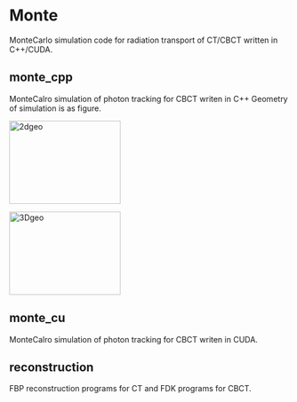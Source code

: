 # Monte
MonteCarlo simulation code for radiation transport of CT/CBCT written in C++/CUDA.

## monte_cpp
MonteCalro simulation of photon tracking for CBCT writen in C++
Geometry of simulation is as figure.
<p><img src="https://i.imgur.com/or0Rvu1.png" width="200" height="150"　alt="CT geometry" title="2dgeo"></p>
<p><img src="https://i.imgur.com/DkC4qgi.png" width="200" height="150"　alt = "CBCT geometry" title="3Dgeo"></p>

## monte_cu

MonteCalro simulation of photon tracking for CBCT writen in CUDA.

## reconstruction
FBP reconstruction programs for CT and FDK programs for CBCT.
